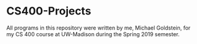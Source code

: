 # CS400-Projects
All programs in this repository were written by me, Michael Goldstein, for my CS 400 course at UW-Madison during the Spring 2019 semester.
